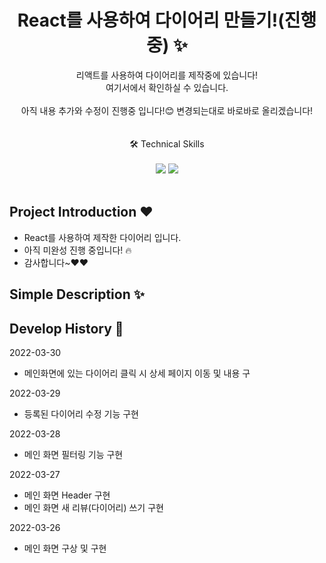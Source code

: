 <p align="center">
  <h1 align="center">React를 사용하여 다이어리 만들기!(진행중) ✨</h1>

  <p align="center">
리액트를 사용하여 다이어리를 제작중에 있습니다! <br/현재까지 진행 중인 작업물은 <a href="https://whimsical-gumption-6867db.netlify.app/">여기서</a>에서 확인하실 수 있습니다.
  <br/>
  <br/> 
  아직 내용 추가와 수정이 진행중 입니다!😊 변경되는대로 바로바로 올리겠습니다! <br/>
  <br/>
  <br/>
  🛠  Technical Skills 
  <br/>
  <br/>
    <img src="https://img.shields.io/badge/-React-0088CC?style=flat&logo=React"/>
     <img src="https://img.shields.io/badge/-Sass-CC2277?style=flat&logo=Sass"/>
  <br/>
  <br/>
  
</p>

## Project Introduction ❤️

- React를 사용하여 제작한 다이어리 입니다.
- 아직 미완성 진행 중입니다! 🔥
- 감사합니다~❤️❤️

## Simple Description ✨

## Develop History 📜

2022-03-30

- 메인화면에 있는 다이어리 클릭 시 상세 페이지 이동 및 내용 구


2022-03-29

- 등록된 다이어리 수정 기능 구현


2022-03-28

- 메인 화면 필터링 기능 구현


2022-03-27

- 메인 화면 Header 구현
- 메인 화면 새 리뷰(다이어리) 쓰기 구현

2022-03-26

- 메인 화면 구상 및 구현
